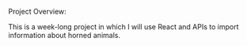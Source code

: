 Project Overview:

This is a week-long project in which I will use React and APIs to import information about horned animals.

<!-- Your Role:

Describe what you did in the project and your main contributions.

Tech Skills:

List the technologies and tools you used and your proficiency with them.

Achievements:

Highlight the project's key accomplishments and what makes it special.

Challenges and Solutions:

Mention any difficulties you faced and how you resolved them.

Show Your Work:

Share code samples or screenshots that showcase your skills.

Results:

Explain what you achieved with the project and any positive impacts.

Lessons Learned:

Discuss what you learned from the project and how it improved your skills.

Next Steps (Optional):

Mention any future plans for the project.

Contact Info:

Feel free to reach out to me on [LinkedIn](linkedin.com/in/cordeliasnape) or [Github](github.com/cordeliasnape). You can also contact me at snapecordelia@gmail.com. -->
